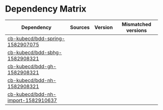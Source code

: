 # Dependency Matrix

Dependency | Sources | Version | Mismatched versions
---------- | ------- | ------- | -------------------
[cb-kubecd/bdd-spring-1582907075](https://github.com/cb-kubecd/bdd-spring-1582907075.git) |  | []() | 
[cb-kubecd/bdd-sbhg-1582908321](https://github.com/cb-kubecd/bdd-sbhg-1582908321.git) |  | []() | 
[cb-kubecd/bdd-gh-1582908321](https://github.com/cb-kubecd/bdd-gh-1582908321.git) |  | []() | 
[cb-kubecd/bdd-nh-1582908321](https://github.com/cb-kubecd/bdd-nh-1582908321.git) |  | []() | 
[cb-kubecd/bdd-nh-import-1582910637](https://github.com/cb-kubecd/bdd-nh-import-1582910637.git) |  | []() | 

